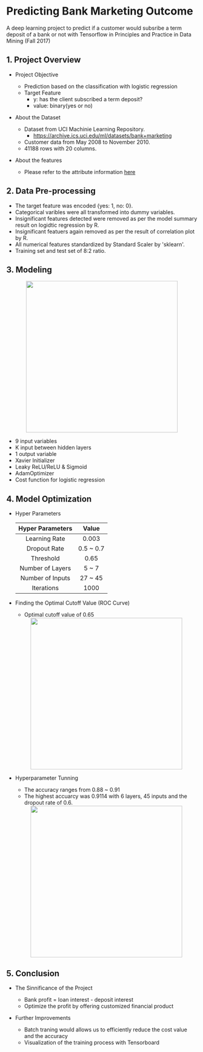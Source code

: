 # Predicting Bank Marketing Outcome
A deep learning project to predict if a customer would subsribe a term deposit of a bank or not with Tensorflow in Principles and Practice in Data Mining (Fall 2017)

## 1. Project Overview
* Project Objective
   * Prediction based on the classification with logistic regression
   * Target Feature
      * y: has the client subscribed a term deposit? 
      * value: binary(yes or no)

* About the Dataset
    * Dataset from UCI Machinie Learning Repository.
        * https://archive.ics.uci.edu/ml/datasets/bank+marketing
    * Customer data from May 2008 to November 2010.
    * 41188 rows with 20 columns.

* About the features
    * Please refer to the attribute information [here](https://archive.ics.uci.edu/ml/datasets/bank+marketing)
    
## 2. Data Pre-processing

 * The target feature was encoded {yes: 1, no: 0}.
 * Categorical varibles were all transformed into dummy variables.
 * Insignificant features detected were removed as per the model summary result on logidtic regression by R. 
 * Insignificant featuers again removed as per the result of correlation plot by R. 
 * All numerical features standardized by Standard Scaler by 'sklearn'.
 * Training set and test set of 8:2 ratio.
    
## 3. Modeling

<center>
<img src = https://user-images.githubusercontent.com/46237445/50608069-b1e45200-0f0e-11e9-8294-d8716e43876f.png width = 400>
</center>

  * 9 input variables
  * K input between hidden layers
  * 1 output variable
  * Xavier Initializer
  * Leaky ReLU/ReLU & Sigmoid
  * AdamOptimizer
  * Cost function for logistic regression

## 4. Model Optimization

  * Hyper Parameters
  
    Hyper Parameters | Value |
    :--------------: | :---: |
    Learning Rate | 0.003 |
    Dropout Rate | 0.5 ~ 0.7 |
    Threshold | 0.65 |
    Number of Layers | 5 ~ 7|
    Number of Inputs | 27 ~ 45 |
    Iterations | 1000 |
    
  * Finding the Optimal Cutoff Value (ROC Curve)
    * Optimal cutoff value of 0.65
  
    <center>
    <img src = https://user-images.githubusercontent.com/46237445/50656796-af016400-0fd7-11e9-9854-6fbb7c7d545c.png width = 400>
    </center> 

  * Hyperparameter Tunning
    * The accuracy ranges from 0.88 ~ 0.91
    * The highest accuarcy was 0.9114 with 6 layers, 45 inputs and the dropout rate of 0.6.
  
    <center>
    <img src = https://user-images.githubusercontent.com/46237445/50657041-92196080-0fd8-11e9-8002-c21bcdc5fe40.png width = 400> 
    </center>
  
## 5. Conclusion

  * The Sinnificance of the Project 
    * Bank profit = loan interest - deposit interest
    * Optimize the profit by offering customized financial product
    
  * Further Improvements
    * Batch traning would allows us to efficiently reduce the cost value and the accuracy
    * Visualization of the training process with Tensorboard
